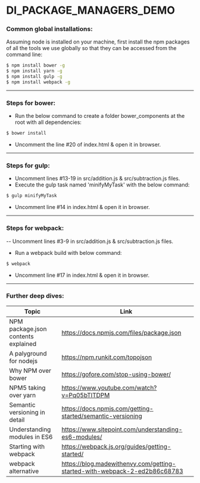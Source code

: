# DI_PACKAGE_MANAGERS_DEMO

### Common global installations:
Assuming node is installed on your machine, first install the npm packages of all the tools we use globally so that they can be accessed from the command line:

```sh
$ npm install bower -g
$ npm install yarn -g
$ npm install gulp -g
$ npm install webpack -g
```

*******************************************************************
### Steps for bower:

- Run the below command to create a folder bower_components at the root with all dependencies:
```sh
$ bower install
```
- Uncomment the line #20 of index.html & open it in browser.

*******************************************************************

### Steps for gulp:

- Uncomment lines #13-19 in src/addition.js & src/subtraction.js files.
- Execute the gulp task named 'minifyMyTask' with the below command:

```sh
$ gulp minifyMyTask
```
- Uncomment line #14 in index.html & open it in browser.

*******************************************************************
### Steps for webpack:

-- Uncomment lines #3-9 in src/addition.js & src/subtraction.js files.
- Run a webpack build with below command:

```sh
$ webpack
```

- Uncomment line #17 in index.html & open it in browser.

*******************************************************************

### Further deep dives:

| Topic | Link |
| ------ | ------ |
| NPM package.json contents explained | https://docs.npmjs.com/files/package.json |
| A palyground for nodejs | https://npm.runkit.com/topojson |
| Why NPM over bower | https://gofore.com/stop-using-bower/ |
| NPM5 taking over yarn | https://www.youtube.com/watch?v=Pq05bTlTDPM |
| Semantic versioning in detail | https://docs.npmjs.com/getting-started/semantic-versioning |
| Understanding modules in ES6 | https://www.sitepoint.com/understanding-es6-modules/ |
| Starting with webpack | https://webpack.js.org/guides/getting-started/ |
| webpack alternative | https://blog.madewithenvy.com/getting-started-with-webpack-2-ed2b86c68783 |
